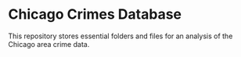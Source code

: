 # Chicago Crimes Database

This repository stores essential folders and files for an analysis of the Chicago area crime data.
